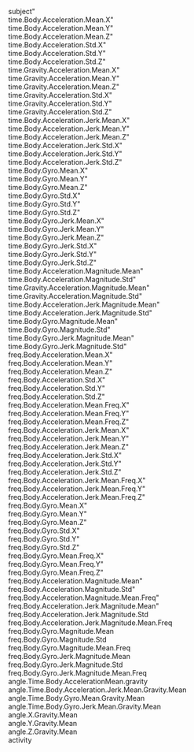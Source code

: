 subject"                                            
time.Body.Acceleration.Mean.X"                      
time.Body.Acceleration.Mean.Y"                      
time.Body.Acceleration.Mean.Z"                      
time.Body.Acceleration.Std.X"                       
time.Body.Acceleration.Std.Y"                       
time.Body.Acceleration.Std.Z"                       
time.Gravity.Acceleration.Mean.X"                   
time.Gravity.Acceleration.Mean.Y"                   
time.Gravity.Acceleration.Mean.Z"                   
time.Gravity.Acceleration.Std.X"                    
time.Gravity.Acceleration.Std.Y"                    
time.Gravity.Acceleration.Std.Z"                    
time.Body.Acceleration.Jerk.Mean.X"                 
time.Body.Acceleration.Jerk.Mean.Y"                 
time.Body.Acceleration.Jerk.Mean.Z"                 
time.Body.Acceleration.Jerk.Std.X"                  
time.Body.Acceleration.Jerk.Std.Y"                  
time.Body.Acceleration.Jerk.Std.Z"                  
time.Body.Gyro.Mean.X"                              
time.Body.Gyro.Mean.Y"                              
time.Body.Gyro.Mean.Z"                              
time.Body.Gyro.Std.X"                               
time.Body.Gyro.Std.Y"                               
time.Body.Gyro.Std.Z"                               
time.Body.Gyro.Jerk.Mean.X"                         
time.Body.Gyro.Jerk.Mean.Y"                         
time.Body.Gyro.Jerk.Mean.Z"                         
time.Body.Gyro.Jerk.Std.X"                          
time.Body.Gyro.Jerk.Std.Y"                          
time.Body.Gyro.Jerk.Std.Z"                          
time.Body.Acceleration.Magnitude.Mean"              
time.Body.Acceleration.Magnitude.Std"               
time.Gravity.Acceleration.Magnitude.Mean"           
time.Gravity.Acceleration.Magnitude.Std"            
time.Body.Acceleration.Jerk.Magnitude.Mean"         
time.Body.Acceleration.Jerk.Magnitude.Std"          
time.Body.Gyro.Magnitude.Mean"                      
time.Body.Gyro.Magnitude.Std"                       
time.Body.Gyro.Jerk.Magnitude.Mean"                 
time.Body.Gyro.Jerk.Magnitude.Std"                  
freq.Body.Acceleration.Mean.X"                      
freq.Body.Acceleration.Mean.Y"                      
freq.Body.Acceleration.Mean.Z"                      
freq.Body.Acceleration.Std.X"                       
freq.Body.Acceleration.Std.Y"                       
freq.Body.Acceleration.Std.Z"                       
freq.Body.Acceleration.Mean.Freq.X"                 
freq.Body.Acceleration.Mean.Freq.Y"                 
freq.Body.Acceleration.Mean.Freq.Z"                 
freq.Body.Acceleration.Jerk.Mean.X"                 
freq.Body.Acceleration.Jerk.Mean.Y"                 
freq.Body.Acceleration.Jerk.Mean.Z"                 
freq.Body.Acceleration.Jerk.Std.X"                  
freq.Body.Acceleration.Jerk.Std.Y"                  
freq.Body.Acceleration.Jerk.Std.Z"                  
freq.Body.Acceleration.Jerk.Mean.Freq.X"            
freq.Body.Acceleration.Jerk.Mean.Freq.Y"            
freq.Body.Acceleration.Jerk.Mean.Freq.Z"            
freq.Body.Gyro.Mean.X"                              
freq.Body.Gyro.Mean.Y"                              
freq.Body.Gyro.Mean.Z"                              
freq.Body.Gyro.Std.X"                               
freq.Body.Gyro.Std.Y"                               
freq.Body.Gyro.Std.Z"                               
freq.Body.Gyro.Mean.Freq.X"                         
freq.Body.Gyro.Mean.Freq.Y"                         
freq.Body.Gyro.Mean.Freq.Z"                         
freq.Body.Acceleration.Magnitude.Mean"              
freq.Body.Acceleration.Magnitude.Std"               
freq.Body.Acceleration.Magnitude.Mean.Freq"         
freq.Body.Acceleration.Jerk.Magnitude.Mean"         
freq.Body.Acceleration.Jerk.Magnitude.Std  
freq.Body.Acceleration.Jerk.Magnitude.Mean.Freq
freq.Body.Gyro.Magnitude.Mean             
freq.Body.Gyro.Magnitude.Std                 
freq.Body.Gyro.Magnitude.Mean.Freq              
freq.Body.Gyro.Jerk.Magnitude.Mean               
freq.Body.Gyro.Jerk.Magnitude.Std                  
freq.Body.Gyro.Jerk.Magnitude.Mean.Freq           
angle.Time.Body.AccelerationMean.gravity          
angle.Time.Body.Acceleration.Jerk.Mean.Gravity.Mean
angle.Time.Body.Gyro.Mean.Gravity.Mean            
angle.Time.Body.Gyro.Jerk.Mean.Gravity.Mean        
angle.X.Gravity.Mean                               
angle.Y.Gravity.Mean                               
angle.Z.Gravity.Mean                          
activity
